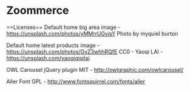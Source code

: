 # Zoommerce

==Licenses==
Default home big area image - https://unsplash.com/photos/yMMrrUGvisY
Photo by myquiel burton

Default home latest products image - https://unsplash.com/photos/GvZ3whhRQfE
CC0 - Yaoqi LAI - https://unsplash.com/yaoqiqiqilai

OWL Carousel jQuery plugin
MIT - http://owlgraphic.com/owlcarousel/

Aller Font
GPL - http://www.fontsquirrel.com/fonts/aller